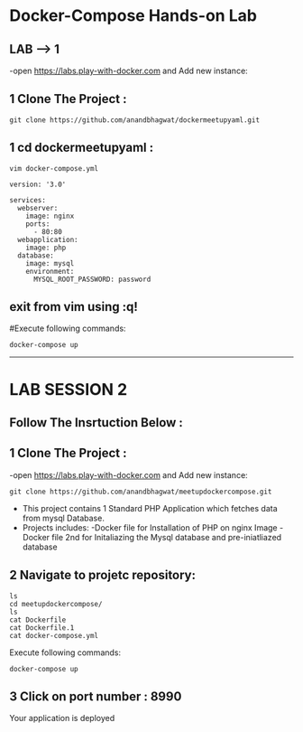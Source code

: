 # Docker-Compose Hands-on Lab

## LAB --> 1

-open https://labs.play-with-docker.com and Add new instance:

## 1 Clone The Project :
```
git clone https://github.com/anandbhagwat/dockermeetupyaml.git
```
## 1 cd dockermeetupyaml  :

```
vim docker-compose.yml
```

```
version: '3.0'

services:
  webserver:
    image: nginx
    ports:
      - 80:80
  webapplication:
    image: php
  database:
    image: mysql
    environment:
      MYSQL_ROOT_PASSWORD: password

```
## exit from vim using :q!

#Execute following commands:

```
docker-compose up 

```




-------------------------------------------------------------------------------

# LAB SESSION 2


## Follow The Insrtuction Below :


## 1 Clone The Project :
-open https://labs.play-with-docker.com and Add new instance:

```
git clone https://github.com/anandbhagwat/meetupdockercompose.git
```

- This project contains 1 Standard PHP Application which fetches data from mysql Database.
- Projects includes:
   -Docker file for Installation of PHP on nginx Image
   -Docker file 2nd for Initaliazing the Mysql database and pre-iniatliazed database



## 2 Navigate to projetc repository:

```
ls
cd meetupdockercompose/
ls
cat Dockerfile
cat Dockerfile.1
cat docker-compose.yml
```

Execute following commands:

```
docker-compose up 
```

## 3 Click on port number : 8990
Your application is deployed

